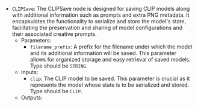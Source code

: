 - `CLIPSave`: The CLIPSave node is designed for saving CLIP models along with additional information such as prompts and extra PNG metadata. It encapsulates the functionality to serialize and store the model's state, facilitating the preservation and sharing of model configurations and their associated creative prompts.
    - Parameters:
        - `filename_prefix`: A prefix for the filename under which the model and its additional information will be saved. This parameter allows for organized storage and easy retrieval of saved models. Type should be `STRING`.
    - Inputs:
        - `clip`: The CLIP model to be saved. This parameter is crucial as it represents the model whose state is to be serialized and stored. Type should be `CLIP`.
    - Outputs:
